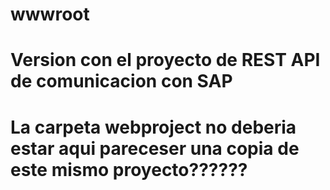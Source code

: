 # wwwroot
# Version con el proyecto de REST API de comunicacion con SAP
# La carpeta webproject no deberia estar aqui pareceser una copia de este mismo proyecto??????
